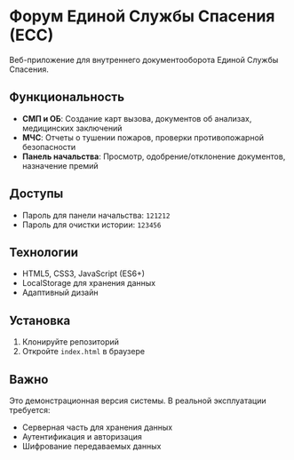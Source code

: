 # Форум Единой Службы Спасения (ЕСС)

Веб-приложение для внутреннего документооборота Единой Службы Спасения.

## Функциональность

- **СМП и ОБ**: Создание карт вызова, документов об анализах, медицинских заключений
- **МЧС**: Отчеты о тушении пожаров, проверки противопожарной безопасности
- **Панель начальства**: Просмотр, одобрение/отклонение документов, назначение премий

## Доступы

- Пароль для панели начальства: `121212`
- Пароль для очистки истории: `123456`

## Технологии

- HTML5, CSS3, JavaScript (ES6+)
- LocalStorage для хранения данных
- Адаптивный дизайн

## Установка

1. Клонируйте репозиторий
2. Откройте `index.html` в браузере

## Важно

Это демонстрационная версия системы. В реальной эксплуатации требуется:
- Серверная часть для хранения данных
- Аутентификация и авторизация
- Шифрование передаваемых данных
